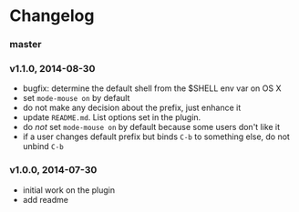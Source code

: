 # Changelog

### master

### v1.1.0, 2014-08-30
- bugfix: determine the default shell from the $SHELL env var on OS X
- set `mode-mouse on` by default
- do not make any decision about the prefix, just enhance it
- update `README.md`. List options set in the plugin.
- do *not* set `mode-mouse on` by default because some users don't like it
- if a user changes default prefix but binds `C-b` to something else, do not
  unbind `C-b`

### v1.0.0, 2014-07-30
- initial work on the plugin
- add readme
